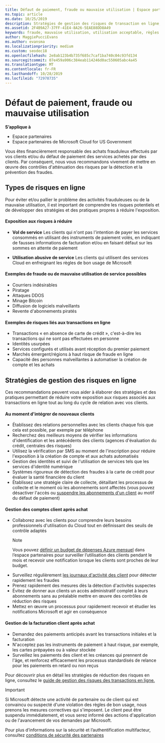 ```yaml
---
title: Défaut de paiement, fraude ou mauvaise utilisation | Espace partenaires
ms.topic: article
ms.date: 10/25/2019
description: Stratégies de gestion des risques de transaction en ligne, y compris le défaut de paiement de biens et de services par des clients et les mauvaises utilisations ou activités frauduleuses
ms.assetid: 2F4B9A27-37FF-41E4-8A26-5EAE88DD8A49
keywords: fraude, mauvaise utilisation, utilisation acceptable, règles de bon usage, défaut de paiement, le client ne pas paye pas la facture, risque en ligne, vol de service, abus du service, suspendre un abonnement,
author: MaggiePucciEvans
ms.author: evansma
ms.localizationpriority: medium
ms.custom: seodec18
ms.openlocfilehash: 2e8ab123b4b735f685c7caf1ba740c04c93fd134
ms.sourcegitcommit: 07e459a906c384eab114246d0ac550605abc4a45
ms.translationtype: MT
ms.contentlocale: fr-FR
ms.lasthandoff: 10/28/2019
ms.locfileid: "72978735"
---
```

# <a name="non-payment-fraud-or-misuse"></a>Défaut de paiement, fraude ou mauvaise utilisation

**S’applique à**

-  Espace partenaires
-  Espace partenaires de Microsoft Cloud for US Government



Vous êtes financièrement responsable des achats frauduleux effectués par vos clients et/ou du défaut de paiement des services achetés par des clients. Par conséquent, nous vous recommandons vivement de mettre en œuvre des contrôles d'atténuation des risques par la détection et la prévention des fraudes.

## <a name="types-of-online-risk"></a>Types de risques en ligne

Pour éviter et/ou pallier le problème des activités frauduleuses ou de la mauvaise utilisation, il est important de comprendre les risques potentiels et de développer des stratégies et des pratiques propres à réduire l'exposition.

#### <a name="risk-exposure-to-be-mitigated"></a>Exposition aux risques à réduire

- **Vol de service** Les clients qui n'ont pas l'intention de payer les services consommés en utilisant des instruments de paiement volés, en indiquant de fausses informations de facturation et/ou en faisant défaut sur les sommes en attente de paiement

- **Utilisation abusive de service** Les clients qui utilisent des services Cloud en enfreignant les règles de bon usage de Microsoft

#### <a name="examples-of-possible-fraud-or-service-abuse"></a>Exemples de fraude ou de mauvaise utilisation de service possibles
- Courriers indésirables
- Piratage
- Attaques DDOS
- Minage Bitcoin
- Diffusion de logiciels malveillants
- Revente d'abonnements piratés 

#### <a name="examples-of-online-transaction-risk"></a>Exemples de risques liés aux transactions en ligne
- Transactions « en absence de carte de crédit », c'est-à-dire les transactions qui ne sont pas effectuées en personne
- Identités usurpées
- Services configurés et utilisés avant réception du premier paiement
- Marchés émergent/régions à haut risque de fraude en ligne
- Capacité des personnes malveillantes à automatiser la création de compte et les achats

## <a name="strategies-for-managing-online-risk"></a>Stratégies de gestion des risques en ligne

Ces recommandations peuvent vous aider à élaborer des stratégies et des pratiques permettant de réduire votre exposition aux risques associés aux transactions en ligne tout au long du cycle de relation avec vos clients.  

#### <a name="when-onboarding-new-customers"></a>Au moment d'intégrer de nouveaux clients
- Établissez des relations personnelles avec les clients chaque fois que cela est possible, par exemple par téléphone
- Recherchez des meilleurs moyens de vérifier les informations d'identification et les antécédents des clients (agences d'évaluation du crédit, centrales des risques) 
- Utilisez la vérification par SMS au moment de l'inscription pour réduire l'exposition à la création de compte et aux achats automatisés
- Gestion des identités et suivi de l'utilisation de services tels que les services d'identité numérique
- Systèmes rigoureux de détection des fraudes à la carte de crédit pour évaluer la santé financière du client
- Établissez une stratégie claire de collecte, détaillant les processus de collecte et le moment où les abonnements sont affectés (vous pouvez désactiver l'accès ou [suspendre les abonnements d'un client](suspend-a-subscription.md) au motif du défaut de paiement)

#### <a name="post-purchase-customer-account-management"></a>Gestion des comptes client après achat
- Collaborez avec les clients pour comprendre leurs besoins professionnels d'utilisation du Cloud tout en définissant des seuils de contrôle adaptés
    > [!NOTE]  
    >  Vous pouvez [définir un budget de dépenses Azure mensuel](set-an-azure-spending-budget-for-your-customers.md) dans l’espace partenaires pour surveiller l’utilisation des clients pendant le mois et recevoir une notification lorsque les clients sont proches de leur budget.
- Surveillez régulièrement [les journaux d'activité des client](activity-logs.md) pour détecter rapidement les fraudes
- Prenez rapidement des mesures dès la détection d'activités suspectes
- Évitez de donner aux clients un accès administratif complet à leurs abonnements sans au préalable mettre en œuvre des contrôles de réduction des risques
- Mettez en œuvre un processus pour rapidement recevoir et étudier les notifications Microsoft et agir en conséquence

#### <a name="post-purchase-customer-billing-management"></a>Gestion de la facturation client après achat
- Demandez des paiements anticipés avant les transactions initiales et la facturation 
- N'acceptez pas les instruments de paiement à haut risque, par exemple, les cartes prépayées ou à valeur stockée
- Surveillez les paiements des client et les créances qui prennent de l'âge, et renforcez efficacement les processus standardisés de relance pour les paiements en retard ou non reçus

Pour découvrir plus en détail les stratégies de réduction des risques en ligne, consultez le [guide de gestion des risques des transactions en ligne.](https://assets.windowsphone.com/7d885238-e13b-4f10-a682-3d5adacd2859/CSP-PartnerRiskGuide-APSFinal_InvariantCulture_Default.zip)

> [!IMPORTANT]  
> Si Microsoft détecte une activité de partenaire ou de client qui est convaincu ou suspecté d'une violation des règles de bon usage, nous prenons les mesures correctives qui s'imposent. Le client peut être suspendu immédiatement, et vous serez informé des actions d'application ou de l'avancement de vos demandes par Microsoft.

 Pour plus d’informations sur la sécurité et l’authentification multifacteur, consultez [conditions de sécurité des partenaires](partner-security-requirements.md)

 



